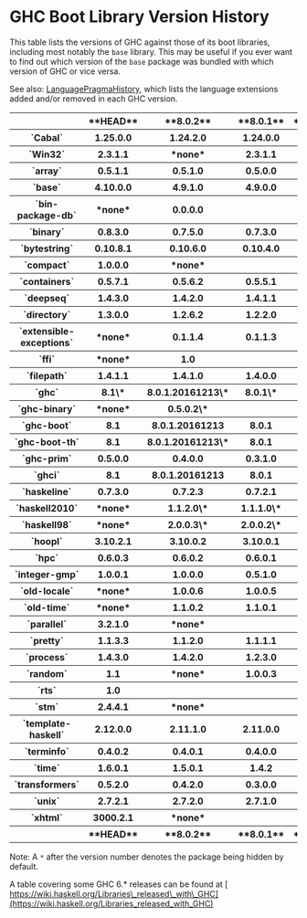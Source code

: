 # GHC Boot Library Version History



This table lists the versions of GHC against those of its boot libraries, including most notably the `base` library.  This may be useful if you ever want to find out which version of the `base` package was bundled with which version of GHC or vice versa.



See also: [LanguagePragmaHistory](language-pragma-history), which lists the language extensions added and/or removed in each GHC version.


<table><tr><th> </th>
<th>  **HEAD**  </th>
<th>  **8.0.2**  </th>
<th>  **8.0.1**  </th>
<th>  **7.10.3**  </th>
<th>  **7.10.2**  </th>
<th>  **7.10.1**  </th>
<th>  **7.8.4**  </th>
<th>  **7.8.3**  </th>
<th>  **7.8.2**  </th>
<th>  **7.8.1**  </th>
<th>  **7.6.3**  </th>
<th>  **7.6.2**  </th>
<th>  **7.6.1**  </th>
<th>  **7.4.2**  </th>
<th>  **7.4.1**  </th>
<th>  **7.2.2**  </th>
<th>  **7.2.1**  </th>
<th>  **7.0.4**  </th>
<th>  **7.0.3**  </th>
<th>  **7.0.2**  </th>
<th>  **7.0.1**  
</th></tr>
<tr><th>`Cabal` </th>
<th>  1.25.0.0  </th>
<th>  1.24.2.0  </th>
<th>  1.24.0.0  </th>
<th>  1.22.5.0  </th>
<th>  1.22.4.0  </th>
<th>  1.22.2.0  </th>
<th>  1.18.1.5  </th>
<th>  1.18.1.3  </th>
<th>  1.16.0  </th>
<th>  1.14.0  </th>
<th>  1.12.0  </th>
<th>  1.10.2.0  </th>
<th>  1.10.1.0  </th>
<th>  1.10.0.0  
</th>
<th></th>
<th></th>
<th></th>
<th></th>
<th></th>
<th></th>
<th></th></tr>
<tr><th>`Win32` </th>
<th>  2.3.1.1  </th>
<th>  *none*  </th>
<th>  2.3.1.1  </th>
<th>  2.3.1.0  </th>
<th>  2.3.0.2  </th>
<th>  2.3.0.0  </th>
<th>  2.2.2.0  </th>
<th>  2.2.1.0  </th>
<th>  2.2.0.2  
</th>
<th></th>
<th></th>
<th></th>
<th></th>
<th></th>
<th></th>
<th></th>
<th></th>
<th></th>
<th></th>
<th></th>
<th></th></tr>
<tr><th>`array` </th>
<th>  0.5.1.1  </th>
<th>  0.5.1.0  </th>
<th>  0.5.0.0  </th>
<th>  0.4.0.1  </th>
<th>  0.4.0.0  </th>
<th>  0.3.0.3  </th>
<th>  0.3.0.2  
</th>
<th></th>
<th></th>
<th></th>
<th></th>
<th></th>
<th></th>
<th></th>
<th></th>
<th></th>
<th></th>
<th></th>
<th></th>
<th></th>
<th></th></tr>
<tr><th>`base` </th>
<th>  4.10.0.0  </th>
<th>  4.9.1.0  </th>
<th>  4.9.0.0  </th>
<th>  4.8.2.0  </th>
<th>  4.8.1.0  </th>
<th>  4.8.0.0  </th>
<th>  4.7.0.2  </th>
<th>  4.7.0.1  </th>
<th>  4.7.0.0  </th>
<th>  4.6.0.1  </th>
<th>  4.6.0.0  </th>
<th>  4.5.1.0  </th>
<th>  4.5.0.0  </th>
<th>  4.4.1.0  </th>
<th>  4.4.0.0  </th>
<th>  4.3.1.0  </th>
<th>  4.3.0.0  
</th>
<th></th>
<th></th>
<th></th>
<th></th></tr>
<tr><th>`bin-package-db` </th>
<th>  *none*  </th>
<th>  0.0.0.0  
</th>
<th></th>
<th></th>
<th></th>
<th></th>
<th></th>
<th></th>
<th></th>
<th></th>
<th></th>
<th></th>
<th></th>
<th></th>
<th></th>
<th></th>
<th></th>
<th></th>
<th></th>
<th></th>
<th></th></tr>
<tr><th>`binary` </th>
<th>  0.8.3.0  </th>
<th>  0.7.5.0  </th>
<th>  0.7.3.0  </th>
<th>  0.7.1.0  </th>
<th>  0.5.1.1  </th>
<th>  0.5.1.0  </th>
<th>  0.5.0.2\*  </th>
<th>  *none*  
</th>
<th></th>
<th></th>
<th></th>
<th></th>
<th></th>
<th></th>
<th></th>
<th></th>
<th></th>
<th></th>
<th></th>
<th></th>
<th></th></tr>
<tr><th>`bytestring` </th>
<th>  0.10.8.1  </th>
<th>  0.10.6.0  </th>
<th>  0.10.4.0  </th>
<th>  0.10.0.2  </th>
<th>  0.10.0.0  </th>
<th>  0.9.2.1  </th>
<th>  0.9.2.0  </th>
<th>  0.9.1.10  </th>
<th>  0.9.1.8  
</th>
<th></th>
<th></th>
<th></th>
<th></th>
<th></th>
<th></th>
<th></th>
<th></th>
<th></th>
<th></th>
<th></th>
<th></th></tr>
<tr><th>`compact` </th>
<th>  1.0.0.0  </th>
<th>  *none*  
</th>
<th></th>
<th></th>
<th></th>
<th></th>
<th></th>
<th></th>
<th></th>
<th></th>
<th></th>
<th></th>
<th></th>
<th></th>
<th></th>
<th></th>
<th></th>
<th></th>
<th></th>
<th></th>
<th></th></tr>
<tr><th>`containers` </th>
<th>  0.5.7.1  </th>
<th>  0.5.6.2  </th>
<th>  0.5.5.1  </th>
<th>  0.5.0.0  </th>
<th>  0.4.2.1  </th>
<th>  0.4.1.0  </th>
<th>  0.4.0.0  
</th>
<th></th>
<th></th>
<th></th>
<th></th>
<th></th>
<th></th>
<th></th>
<th></th>
<th></th>
<th></th>
<th></th>
<th></th>
<th></th>
<th></th></tr>
<tr><th>`deepseq` </th>
<th>  1.4.3.0  </th>
<th>  1.4.2.0  </th>
<th>  1.4.1.1  </th>
<th>  1.3.0.2  </th>
<th>  1.3.0.1  </th>
<th>  1.3.0.0  </th>
<th>  *none*  
</th>
<th></th>
<th></th>
<th></th>
<th></th>
<th></th>
<th></th>
<th></th>
<th></th>
<th></th>
<th></th>
<th></th>
<th></th>
<th></th>
<th></th></tr>
<tr><th>`directory` </th>
<th>  1.3.0.0  </th>
<th>  1.2.6.2  </th>
<th>  1.2.2.0  </th>
<th>  1.2.1.0  </th>
<th>  1.2.0.1  </th>
<th>  1.2.0.0  </th>
<th>  1.1.0.2  </th>
<th>  1.1.0.1  </th>
<th>  1.1.0.0  
</th>
<th></th>
<th></th>
<th></th>
<th></th>
<th></th>
<th></th>
<th></th>
<th></th>
<th></th>
<th></th>
<th></th>
<th></th></tr>
<tr><th>`extensible-exceptions` </th>
<th>  *none*  </th>
<th>  0.1.1.4  </th>
<th>  0.1.1.3  </th>
<th>  0.1.1.2  
</th>
<th></th>
<th></th>
<th></th>
<th></th>
<th></th>
<th></th>
<th></th>
<th></th>
<th></th>
<th></th>
<th></th>
<th></th>
<th></th>
<th></th>
<th></th>
<th></th>
<th></th></tr>
<tr><th>`ffi` </th>
<th>  *none*  </th>
<th>  1.0  
</th>
<th></th>
<th></th>
<th></th>
<th></th>
<th></th>
<th></th>
<th></th>
<th></th>
<th></th>
<th></th>
<th></th>
<th></th>
<th></th>
<th></th>
<th></th>
<th></th>
<th></th>
<th></th>
<th></th></tr>
<tr><th>`filepath` </th>
<th>  1.4.1.1  </th>
<th>  1.4.1.0  </th>
<th>  1.4.0.0  </th>
<th>  1.3.0.2  </th>
<th>  1.3.0.1  </th>
<th>  1.3.0.0  </th>
<th>  1.2.0.1  </th>
<th>  1.2.0.0  
</th>
<th></th>
<th></th>
<th></th>
<th></th>
<th></th>
<th></th>
<th></th>
<th></th>
<th></th>
<th></th>
<th></th>
<th></th>
<th></th></tr>
<tr><th>`ghc` </th>
<th>  8.1\*  </th>
<th>  8.0.1.20161213\*  </th>
<th>  8.0.1\*  </th>
<th>  7.10.3\*  </th>
<th>  7.10.2\*  </th>
<th>  7.10.1\*  </th>
<th>  7.8.4\*  </th>
<th>  7.8.3\*  </th>
<th>  7.8.2\*  </th>
<th>  7.8.1\*  </th>
<th>  7.6.3\*  </th>
<th>  7.6.2\*  </th>
<th>  7.6.1\*  </th>
<th>  7.4.2\*  </th>
<th>  7.4.1\*  </th>
<th>  7.2.2\*  </th>
<th>  7.2.1\*  </th>
<th>  7.0.4\*  </th>
<th>  7.0.3\*  </th>
<th>  7.0.2\*  </th>
<th>  7.0.1\*  
</th></tr>
<tr><th>`ghc-binary` </th>
<th>  *none*  </th>
<th>  0.5.0.2\*  
</th>
<th></th>
<th></th>
<th></th>
<th></th>
<th></th>
<th></th>
<th></th>
<th></th>
<th></th>
<th></th>
<th></th>
<th></th>
<th></th>
<th></th>
<th></th>
<th></th>
<th></th>
<th></th>
<th></th></tr>
<tr><th>`ghc-boot` </th>
<th>  8.1  </th>
<th>  8.0.1.20161213  </th>
<th>  8.0.1  </th>
<th>  *none*  
</th>
<th></th>
<th></th>
<th></th>
<th></th>
<th></th>
<th></th>
<th></th>
<th></th>
<th></th>
<th></th>
<th></th>
<th></th>
<th></th>
<th></th>
<th></th>
<th></th>
<th></th></tr>
<tr><th>`ghc-boot-th` </th>
<th>  8.1  </th>
<th>  8.0.1.20161213\*  </th>
<th>  8.0.1  </th>
<th>  *none*  
</th>
<th></th>
<th></th>
<th></th>
<th></th>
<th></th>
<th></th>
<th></th>
<th></th>
<th></th>
<th></th>
<th></th>
<th></th>
<th></th>
<th></th>
<th></th>
<th></th>
<th></th></tr>
<tr><th>`ghc-prim` </th>
<th>  0.5.0.0  </th>
<th>  0.4.0.0  </th>
<th>  0.3.1.0  </th>
<th>  0.3.0.0  </th>
<th>  0.2.0.0  
</th>
<th></th>
<th></th>
<th></th>
<th></th>
<th></th>
<th></th>
<th></th>
<th></th>
<th></th>
<th></th>
<th></th>
<th></th>
<th></th>
<th></th>
<th></th>
<th></th></tr>
<tr><th>`ghci` </th>
<th>  8.1  </th>
<th>  8.0.1.20161213  </th>
<th>  8.0.1  </th>
<th>  *none*  
</th>
<th></th>
<th></th>
<th></th>
<th></th>
<th></th>
<th></th>
<th></th>
<th></th>
<th></th>
<th></th>
<th></th>
<th></th>
<th></th>
<th></th>
<th></th>
<th></th>
<th></th></tr>
<tr><th>`haskeline` </th>
<th>  0.7.3.0  </th>
<th>  0.7.2.3  </th>
<th>  0.7.2.1  </th>
<th>  0.7.1.2  </th>
<th>  *none*  
</th>
<th></th>
<th></th>
<th></th>
<th></th>
<th></th>
<th></th>
<th></th>
<th></th>
<th></th>
<th></th>
<th></th>
<th></th>
<th></th>
<th></th>
<th></th>
<th></th></tr>
<tr><th>`haskell2010` </th>
<th>  *none*  </th>
<th>  1.1.2.0\*  </th>
<th>  1.1.1.0\*  </th>
<th>  1.1.0.1\*  </th>
<th>  1.1.0.0\*  </th>
<th>  1.0.0.0\*  
</th>
<th></th>
<th></th>
<th></th>
<th></th>
<th></th>
<th></th>
<th></th>
<th></th>
<th></th>
<th></th>
<th></th>
<th></th>
<th></th>
<th></th>
<th></th></tr>
<tr><th>`haskell98` </th>
<th>  *none*  </th>
<th>  2.0.0.3\*  </th>
<th>  2.0.0.2\*  </th>
<th>  2.0.0.1\*  </th>
<th>  2.0.0.0\*  </th>
<th>  1.1.0.1  </th>
<th>  1.1.0.0  
</th>
<th></th>
<th></th>
<th></th>
<th></th>
<th></th>
<th></th>
<th></th>
<th></th>
<th></th>
<th></th>
<th></th>
<th></th>
<th></th>
<th></th></tr>
<tr><th>`hoopl` </th>
<th>  3.10.2.1  </th>
<th>  3.10.0.2  </th>
<th>  3.10.0.1  </th>
<th>  3.9.0.0  </th>
<th>  3.8.7.3  </th>
<th>  3.8.7.1  </th>
<th>  *none*  
</th>
<th></th>
<th></th>
<th></th>
<th></th>
<th></th>
<th></th>
<th></th>
<th></th>
<th></th>
<th></th>
<th></th>
<th></th>
<th></th>
<th></th></tr>
<tr><th>`hpc` </th>
<th>  0.6.0.3  </th>
<th>  0.6.0.2  </th>
<th>  0.6.0.1  </th>
<th>  0.6.0.0  </th>
<th>  0.5.1.1  </th>
<th>  0.5.1.0  </th>
<th>  0.5.0.6  
</th>
<th></th>
<th></th>
<th></th>
<th></th>
<th></th>
<th></th>
<th></th>
<th></th>
<th></th>
<th></th>
<th></th>
<th></th>
<th></th>
<th></th></tr>
<tr><th>`integer-gmp` </th>
<th>  1.0.0.1  </th>
<th>  1.0.0.0  </th>
<th>  0.5.1.0  </th>
<th>  0.5.0.0  </th>
<th>  0.4.0.0  </th>
<th>  0.3.0.0  </th>
<th>  0.2.0.3  </th>
<th>  0.2.0.2  
</th>
<th></th>
<th></th>
<th></th>
<th></th>
<th></th>
<th></th>
<th></th>
<th></th>
<th></th>
<th></th>
<th></th>
<th></th>
<th></th></tr>
<tr><th>`old-locale` </th>
<th>  *none*  </th>
<th>  1.0.0.6  </th>
<th>  1.0.0.5  </th>
<th>  1.0.0.4  </th>
<th>  1.0.0.3  </th>
<th>  1.0.0.2  
</th>
<th></th>
<th></th>
<th></th>
<th></th>
<th></th>
<th></th>
<th></th>
<th></th>
<th></th>
<th></th>
<th></th>
<th></th>
<th></th>
<th></th>
<th></th></tr>
<tr><th>`old-time` </th>
<th>  *none*  </th>
<th>  1.1.0.2  </th>
<th>  1.1.0.1  </th>
<th>  1.1.0.0  </th>
<th>  1.0.0.7  </th>
<th>  1.0.0.6  
</th>
<th></th>
<th></th>
<th></th>
<th></th>
<th></th>
<th></th>
<th></th>
<th></th>
<th></th>
<th></th>
<th></th>
<th></th>
<th></th>
<th></th>
<th></th></tr>
<tr><th>`parallel` </th>
<th>  3.2.1.0  </th>
<th>  *none*  
</th>
<th></th>
<th></th>
<th></th>
<th></th>
<th></th>
<th></th>
<th></th>
<th></th>
<th></th>
<th></th>
<th></th>
<th></th>
<th></th>
<th></th>
<th></th>
<th></th>
<th></th>
<th></th>
<th></th></tr>
<tr><th>`pretty` </th>
<th>  1.1.3.3  </th>
<th>  1.1.2.0  </th>
<th>  1.1.1.1  </th>
<th>  1.1.1.0  </th>
<th>  1.1.0.0  </th>
<th>  1.0.1.2  
</th>
<th></th>
<th></th>
<th></th>
<th></th>
<th></th>
<th></th>
<th></th>
<th></th>
<th></th>
<th></th>
<th></th>
<th></th>
<th></th>
<th></th>
<th></th></tr>
<tr><th>`process` </th>
<th>  1.4.3.0  </th>
<th>  1.4.2.0  </th>
<th>  1.2.3.0  </th>
<th>  1.2.0.0  </th>
<th>  1.1.0.2  </th>
<th>  1.1.0.1  </th>
<th>  1.1.0.0  </th>
<th>  1.0.1.5  </th>
<th>  1.0.1.4  
</th>
<th></th>
<th></th>
<th></th>
<th></th>
<th></th>
<th></th>
<th></th>
<th></th>
<th></th>
<th></th>
<th></th>
<th></th></tr>
<tr><th>`random` </th>
<th>  1.1  </th>
<th>  *none*  </th>
<th>  1.0.0.3  
</th>
<th></th>
<th></th>
<th></th>
<th></th>
<th></th>
<th></th>
<th></th>
<th></th>
<th></th>
<th></th>
<th></th>
<th></th>
<th></th>
<th></th>
<th></th>
<th></th>
<th></th>
<th></th></tr>
<tr><th>`rts` </th>
<th>  1.0  
</th>
<th></th>
<th></th>
<th></th>
<th></th>
<th></th>
<th></th>
<th></th>
<th></th>
<th></th>
<th></th>
<th></th>
<th></th>
<th></th>
<th></th>
<th></th>
<th></th>
<th></th>
<th></th>
<th></th>
<th></th></tr>
<tr><th>`stm` </th>
<th>  2.4.4.1  </th>
<th>  *none*  
</th>
<th></th>
<th></th>
<th></th>
<th></th>
<th></th>
<th></th>
<th></th>
<th></th>
<th></th>
<th></th>
<th></th>
<th></th>
<th></th>
<th></th>
<th></th>
<th></th>
<th></th>
<th></th>
<th></th></tr>
<tr><th>`template-haskell` </th>
<th>  2.12.0.0  </th>
<th>  2.11.1.0  </th>
<th>  2.11.0.0  </th>
<th>  2.10.0.0  </th>
<th>  2.9.0.0  </th>
<th>  2.8.0.0  </th>
<th>  2.7.0.0  </th>
<th>  2.6.0.0  </th>
<th>  2.5.0.0  
</th>
<th></th>
<th></th>
<th></th>
<th></th>
<th></th>
<th></th>
<th></th>
<th></th>
<th></th>
<th></th>
<th></th>
<th></th></tr>
<tr><th>`terminfo` </th>
<th>  0.4.0.2  </th>
<th>  0.4.0.1  </th>
<th>  0.4.0.0  </th>
<th>  *none*  
</th>
<th></th>
<th></th>
<th></th>
<th></th>
<th></th>
<th></th>
<th></th>
<th></th>
<th></th>
<th></th>
<th></th>
<th></th>
<th></th>
<th></th>
<th></th>
<th></th>
<th></th></tr>
<tr><th>`time` </th>
<th>  1.6.0.1  </th>
<th>  1.5.0.1  </th>
<th>  1.4.2  </th>
<th>  1.4.0.1  </th>
<th>  1.4  </th>
<th>  1.2.0.5  </th>
<th>  1.2.0.3  
</th>
<th></th>
<th></th>
<th></th>
<th></th>
<th></th>
<th></th>
<th></th>
<th></th>
<th></th>
<th></th>
<th></th>
<th></th>
<th></th>
<th></th></tr>
<tr><th>`transformers` </th>
<th>  0.5.2.0  </th>
<th>  0.4.2.0  </th>
<th>  0.3.0.0  </th>
<th>  *none*  
</th>
<th></th>
<th></th>
<th></th>
<th></th>
<th></th>
<th></th>
<th></th>
<th></th>
<th></th>
<th></th>
<th></th>
<th></th>
<th></th>
<th></th>
<th></th>
<th></th>
<th></th></tr>
<tr><th>`unix` </th>
<th>  2.7.2.1  </th>
<th>  2.7.2.0  </th>
<th>  2.7.1.0  </th>
<th>  2.7.0.1  </th>
<th>  2.6.0.1  </th>
<th>  2.6.0.0  </th>
<th>  2.5.1.1  </th>
<th>  2.5.1.0  </th>
<th>  2.5.0.0  </th>
<th>  2.4.2.0  </th>
<th>  2.4.1.0  
</th>
<th></th>
<th></th>
<th></th>
<th></th>
<th></th>
<th></th>
<th></th>
<th></th>
<th></th>
<th></th></tr>
<tr><th>`xhtml` </th>
<th>  3000.2.1  </th>
<th>  *none*  
</th>
<th></th>
<th></th>
<th></th>
<th></th>
<th></th>
<th></th>
<th></th>
<th></th>
<th></th>
<th></th>
<th></th>
<th></th>
<th></th>
<th></th>
<th></th>
<th></th>
<th></th>
<th></th>
<th></th></tr>
<tr><th> </th>
<th>  **HEAD**  </th>
<th>  **8.0.2**  </th>
<th>  **8.0.1**  </th>
<th>  **7.10.3**  </th>
<th>  **7.10.2**  </th>
<th>  **7.10.1**  </th>
<th>  **7.8.4**  </th>
<th>  **7.8.3**  </th>
<th>  **7.8.2**  </th>
<th>  **7.8.1**  </th>
<th>  **7.6.3**  </th>
<th>  **7.6.2**  </th>
<th>  **7.6.1**  </th>
<th>  **7.4.2**  </th>
<th>  **7.4.1**  </th>
<th>  **7.2.2**  </th>
<th>  **7.2.1**  </th>
<th>  **7.0.4**  </th>
<th>  **7.0.3**  </th>
<th>  **7.0.2**  </th>
<th>  **7.0.1**  
</th></tr></table>



Note: A `*` after the version number denotes the package being hidden by default.



A table covering some GHC 6.\* releases can be found at [
https://wiki.haskell.org/Libraries\_released\_with\_GHC](https://wiki.haskell.org/Libraries_released_with_GHC)


